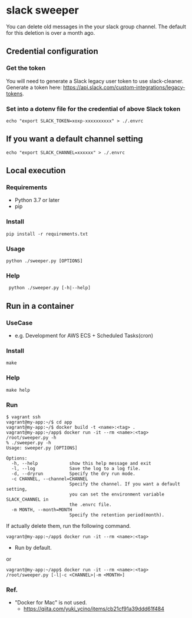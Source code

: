 # slack sweeper

You can delete old messages in the your slack group channel. The default for this deletion is over a month ago.

## Credential configuration

### Get the token

You will need to generate a Slack legacy user token to use slack-cleaner.
Generate a token here: https://api.slack.com/custom-integrations/legacy-tokens.

### Set into a dotenv file for the credential of above Slack token

```shell script
echo "export SLACK_TOKEN=xoxp-xxxxxxxxxx" > ./.envrc
```

## If you want a default channel setting

```shell script
echo "export SLACK_CHANNEL=xxxxxx" > ./.envrc
```

## Local execution

### Requirements

- Python 3.7 or later
- pip

### Install

```shell script
pip install -r requirements.txt
```

### Usage

```shell script
python ./sweeper.py [OPTIONS]
```

### Help

```shell script
 python ./sweeper.py [-h|--help]
```

## Run in a container

### UseCase

- e.g. Development for AWS ECS + Scheduled Tasks(cron)

### Install

```shell script
make
```

### Help

```shell script
make help
```

### Run

```shell script
$ vagrant ssh
vagrant@my-app:~/$ cd app
vagrant@my-app:~/$ docker build -t <name>:<tag> .
vagrant@my-app:~/app$ docker run -it --rm <name>:<tag> /root/sweeper.py -h
% ./sweeper.py -h
Usage: sweeper.py [OPTIONS]

Options:
  -h, --help            show this help message and exit
  -l, --log             Save the log to a log file.
  -d, --dryrun          Specify the dry run mode.
  -c CHANNEL, --channel=CHANNEL
                        Specify the channel. If you want a default setting,
                        you can set the environment variable SLACK_CHANNEL in
                        the .envrc file.
  -m MONTH, --month=MONTH
                        Specify the retention period(month).
```

If actually delete them, run the following command.

```shell scirpt
vagrant@my-app:~/app$ docker run -it --rm <name>:<tag>
```
  - Run by default.

or

```shell scirpt
vagrant@my-app:~/app$ docker run -it --rm <name>:<tag> /root/sweeper.py [-l|-c <CHANNEL>|-m <MONTH>]
```

### Ref.

- "Docker for Mac" is not used.
  - https://qiita.com/yuki_ycino/items/cb21cf91a39ddd61f484

